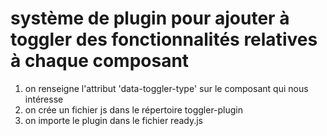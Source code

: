 # système de plugin pour ajouter à toggler des fonctionnalités relatives à chaque composant
1. on renseigne l'attribut 'data-toggler-type' sur le composant qui nous intéresse
2. on crée un fichier js dans le répertoire toggler-plugin
3. on importe le plugin dans le fichier ready.js